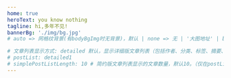 ```yaml
---
home: true
heroText: you know nothing
tagline: hi,多年不见!
bannerBg: './img/bg.jpg'
# auto => 网格纹背景(有bodyBgImg时无背景)，默认 | none => 无 | '大图地址' | background: 自定义背景样式       提示：如发现文本颜色不适应你的背景时可以到palette.styl修改$bannerTextColor变量

# 文章列表显示方式: detailed 默认，显示详细版文章列表（包括作者、分类、标签、摘要、分页等）| simple => 显示简约版文章列表（仅标题和日期）| none 不显示文章列表
# postList: detailed1
# simplePostListLength: 10 # 简约版文章列表显示的文章数量，默认10。（仅在postList设置为simple时生效）
---
```


